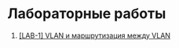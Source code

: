 # Лабораторные работы
1. [[LAB-1] VLAN и маршрутизация между VLAN](https://github.com/Yabovbel/otus-networks/tree/main/labs/%5Blab_01%5D%20VLAN%20and%20inter-VLAN%20routing) 
